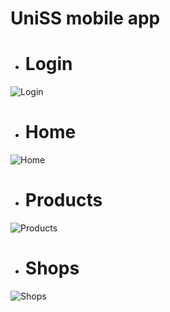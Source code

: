 # UniSS mobile app

* # Login
![Login](./screenshots/Login.jpg)
* # Home
![Home](./screenshots/Home.jpg)
* # Products
![Products](./screenshots/Products.jpg)
* # Shops
![Shops](./screenshots/Shops.jpg)
